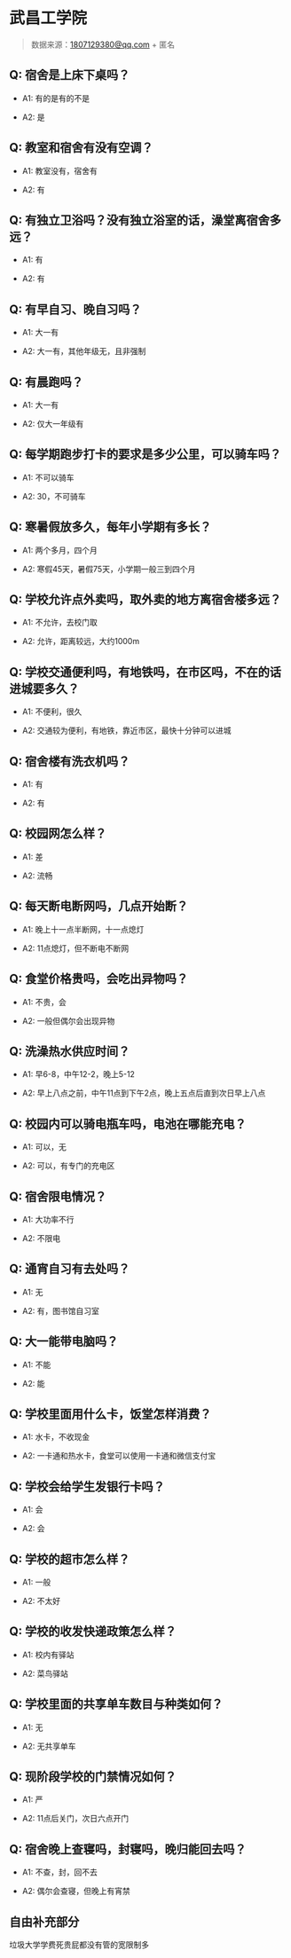 # 武昌工学院

> 数据来源：1807129380@qq.com + 匿名

## Q: 宿舍是上床下桌吗？

- A1: 有的是有的不是

- A2: 是

## Q: 教室和宿舍有没有空调？

- A1: 教室没有，宿舍有

- A2: 有

## Q: 有独立卫浴吗？没有独立浴室的话，澡堂离宿舍多远？

- A1: 有

- A2: 有

## Q: 有早自习、晚自习吗？

- A1: 大一有

- A2: 大一有，其他年级无，且非强制

## Q: 有晨跑吗？

- A1: 大一有

- A2: 仅大一年级有

## Q: 每学期跑步打卡的要求是多少公里，可以骑车吗？

- A1: 不可以骑车

- A2: 30，不可骑车

## Q: 寒暑假放多久，每年小学期有多长？

- A1: 两个多月，四个月

- A2: 寒假45天，暑假75天，小学期一般三到四个月

## Q: 学校允许点外卖吗，取外卖的地方离宿舍楼多远？

- A1: 不允许，去校门取

- A2: 允许，距离较远，大约1000m

## Q: 学校交通便利吗，有地铁吗，在市区吗，不在的话进城要多久？

- A1: 不便利，很久

- A2: 交通较为便利，有地铁，靠近市区，最快十分钟可以进城

## Q: 宿舍楼有洗衣机吗？

- A1: 有

- A2: 有

## Q: 校园网怎么样？

- A1: 差

- A2: 流畅

## Q: 每天断电断网吗，几点开始断？

- A1: 晚上十一点半断网，十一点熄灯

- A2: 11点熄灯，但不断电不断网

## Q: 食堂价格贵吗，会吃出异物吗？

- A1: 不贵，会

- A2: 一般但偶尔会出现异物

## Q: 洗澡热水供应时间？

- A1: 早6-8，中午12-2，晚上5-12

- A2: 早上八点之前，中午11点到下午2点，晚上五点后直到次日早上八点

## Q: 校园内可以骑电瓶车吗，电池在哪能充电？

- A1: 可以，无

- A2: 可以，有专门的充电区

## Q: 宿舍限电情况？

- A1: 大功率不行

- A2: 不限电

## Q: 通宵自习有去处吗？

- A1: 无

- A2: 有，图书馆自习室

## Q: 大一能带电脑吗？

- A1: 不能

- A2: 能

## Q: 学校里面用什么卡，饭堂怎样消费？

- A1: 水卡，不收现金

- A2: 一卡通和热水卡，食堂可以使用一卡通和微信支付宝

## Q: 学校会给学生发银行卡吗？

- A1: 会

- A2: 会

## Q: 学校的超市怎么样？

- A1: 一般

- A2: 不太好

## Q: 学校的收发快递政策怎么样？

- A1: 校内有驿站

- A2: 菜鸟驿站

## Q: 学校里面的共享单车数目与种类如何？

- A1: 无

- A2: 无共享单车

## Q: 现阶段学校的门禁情况如何？

- A1: 严

- A2: 11点后关门，次日六点开门

## Q: 宿舍晚上查寝吗，封寝吗，晚归能回去吗？

- A1: 不查，封，回不去

- A2: 偶尔会查寝，但晚上有宵禁

## 自由补充部分

垃圾大学学费死贵屁都没有管的宽限制多